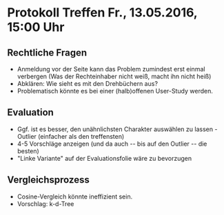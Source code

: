 # Protokoll Treffen Fr., 13.05.2016, 15:00 Uhr

## Rechtliche Fragen

* Anmeldung vor der Seite kann das Problem zumindest erst einmal verbergen (Was der Rechteinhaber nicht weiß, macht ihn nicht heiß)
* Abklären: Wie sieht es mit den Drehbüchern aus?
* Problematisch könnte es bei einer (halb)offenen User-Study werden.

## Evaluation

* Ggf. ist es besser, den unähnlichsten Charakter auswählen zu lassen - Outlier (einfacher als den treffensten)
* 4-5 Vorschläge anzeigen (und da auch -- bis auf den Outlier -- die besten)
* "Linke Variante" auf der Evaluationsfolie wäre zu bevorzugen

## Vergleichsprozess

* Cosine-Vergleich könnte ineffizient sein.
* Vorschlag: k-d-Tree